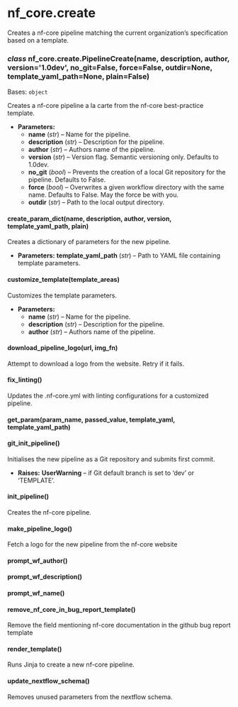 # nf_core.create

Creates a nf-core pipeline matching the current
organization’s specification based on a template.

### _class_ nf_core.create.PipelineCreate(name, description, author, version='1.0dev', no_git=False, force=False, outdir=None, template_yaml_path=None, plain=False)

Bases: `object`

Creates a nf-core pipeline a la carte from the nf-core best-practice template.

- **Parameters:**
  - **name** (_str_) – Name for the pipeline.
  - **description** (_str_) – Description for the pipeline.
  - **author** (_str_) – Authors name of the pipeline.
  - **version** (_str_) – Version flag. Semantic versioning only. Defaults to 1.0dev.
  - **no_git** (_bool_) – Prevents the creation of a local Git repository for the pipeline. Defaults to False.
  - **force** (_bool_) – Overwrites a given workflow directory with the same name. Defaults to False.
    May the force be with you.
  - **outdir** (_str_) – Path to the local output directory.

#### create_param_dict(name, description, author, version, template_yaml_path, plain)

Creates a dictionary of parameters for the new pipeline.

- **Parameters:**
  **template_yaml_path** (_str_) – Path to YAML file containing template parameters.

#### customize_template(template_areas)

Customizes the template parameters.

- **Parameters:**
  - **name** (_str_) – Name for the pipeline.
  - **description** (_str_) – Description for the pipeline.
  - **author** (_str_) – Authors name of the pipeline.

#### download_pipeline_logo(url, img_fn)

Attempt to download a logo from the website. Retry if it fails.

#### fix_linting()

Updates the .nf-core.yml with linting configurations
for a customized pipeline.

#### get_param(param_name, passed_value, template_yaml, template_yaml_path)

#### git_init_pipeline()

Initialises the new pipeline as a Git repository and submits first commit.

- **Raises:**
  **UserWarning** – if Git default branch is set to ‘dev’ or ‘TEMPLATE’.

#### init_pipeline()

Creates the nf-core pipeline.

#### make_pipeline_logo()

Fetch a logo for the new pipeline from the nf-core website

#### prompt_wf_author()

#### prompt_wf_description()

#### prompt_wf_name()

#### remove_nf_core_in_bug_report_template()

Remove the field mentioning nf-core documentation
in the github bug report template

#### render_template()

Runs Jinja to create a new nf-core pipeline.

#### update_nextflow_schema()

Removes unused parameters from the nextflow schema.

